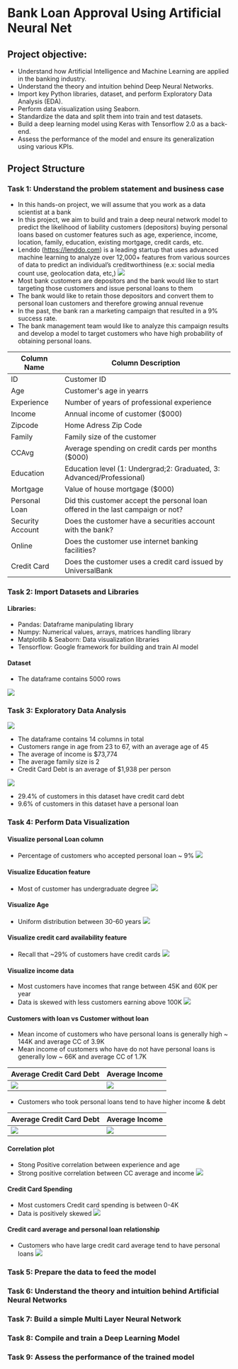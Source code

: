 # Bank Loan Approval Using Artificial Neural Net
## Project objective:
- Understand how Artificial Intelligence and Machine Learning are applied in the banking industry.
- Understand the theory and intuition behind Deep Neural Networks.
- Import key Python libraries, dataset, and perform Exploratory Data Analysis (EDA).
- Perform data visualization using Seaborn.
- Standardize the data and split them into train and test datasets.  
- Build a deep learning model using Keras with Tensorflow 2.0 as a back-end.
- Assess the performance of the model and ensure its generalization using various KPIs.
## Project Structure
### Task 1: Understand the problem statement and business case
- In this hands-on project, we will assume that you work as a data scientist at a bank
- In this project, we aim to build and train a deep neural network model to predict the likelihood of liability customers (depositors) buying personal loans based on customer features such as age, experience, income, location, family, education, existing mortgage, credit cards, etc.
- Lenddo (https://lenddo.com) is a leading startup that uses advanced machine learning to analyze over 12,000+ features from various sources of data to predict an individual’s creditworthiness (e.x: social media count use, geolocation data, etc,)
![](image/Fig1.png)
- Most bank customers are depositors and the bank would like to start targeting those customers and issue personal loans to them
- The bank would like to retain those depositors and convert them to personal loan customers and therefore growing annual revenue
- In the past, the bank ran a marketing campaign that resulted in a 9% success rate.
- The bank management team would like to analyze this campaign results and develop a model to target customers who have high probability of obtaining personal loans.

| Column Name      | Column Description                                                              |
|------------------|---------------------------------------------------------------------------------|
| ID               | Customer ID                                                                     |
| Age              | Customer's age in yearrs                                                        |
| Experience       | Number of years of professional experience                                      |
| Income           | Annual income of customer ($000)                                                |
| Zipcode          | Home Adress Zip Code                                                            |
| Family           | Family size of the customer                                                     |
| CCAvg            | Average spending on credit cards per months ($000)                              |
| Education        | Education level (1: Undergrad;2: Graduated, 3: Advanced/Professional)           |
| Mortgage         | Value of house mortgage ($000)                                                  |
| Personal Loan    | Did this customer accept the personal loan offered in the last campaign or not? |
| Security Account | Does the customer have a securities account with the bank?                      |
| Online           | Does the customer use internet banking facilities?                              |
| Credit Card      | Does the customer uses a credit card issued by UniversalBank                    |

### Task 2: Import Datasets and Libraries
#### Libraries:
- Pandas: Dataframe manipulating library
- Numpy: Numerical values, arrays, matrices handling library 
- Matplotlib & Seaborn: Data visualization libraries
- Tensorflow: Google framework for building and train AI model
#### Dataset
- The dataframe contains 5000 rows

![](image/Bank_df.png)

### Task 3: Exploratory Data Analysis
![](image/Task3-1.png)
- The dataframe contains 14 columns in total
- Customers range in age from 23 to 67, with an average age of 45
- The average of income is $73,774
- The average family size is 2
- Credit Card Debt is an average of $1,938 per person

![](image/Task3-2.png)

- 29.4% of customers in this dataset have credit card debt
- 9.6% of customers in this dataset have a personal loan
### Task 4: Perform Data Visualization
#### Visualize personal Loan column
- Percentage of customers who accepted personal loan ~ 9%
![](image/Task4-1.png)
#### Visualize Education feature 
- Most of customer has undergraduate degree
![](image/Task4-2.png)

#### Visualize Age
- Uniform distribution between 30-60 years
![](image/Task4-3.png)

#### Visualize credit card availability feature
- Recall that ~29% of customers have credit cards
![](image/Task4-4.png)

#### Visualize income data
- Most customers have incomes that range between 45K and 60K per year
- Data is skewed with less customers earning above 100K
![](image/Task4-5.png)

#### Customers with loan vs Customer without loan
- Mean income of customers who have personal loans is generally high ~ 144K and average CC of 3.9K
- Mean income of customers who have do not have personal loans is generally low ~ 66K and average CC of 1.7K

| Average Credit Card Debt  | Average Income           |
|---------------------------|--------------------------|
| ![](image/Task4-6-1.png)  | ![](image/Task4-6-2.png) |
- Customers who took personal loans tend to have higher income & debt

| Average Credit Card Debt | Average Income           |
|---|--------------------------|
| ![](image/Task4-6-3.png)  | ![](image/Task4-6.png) |

#### Correlation plot
- Stong Positive correlation between experience and age
- Strong positive correlation between CC average and income
![](image/Task4-8.png)

#### Credit Card Spending
- Most customers Credit card spending is between 0-4K
- Data is positively skewed
![](image/Task4-9.png)

#### Credit card average and personal loan relationship
- Customers who have large credit card average tend to have personal loans
![](image/Task4-10.png)

### Task 5: Prepare the data to feed the model
### Task 6: Understand the theory and intuition behind Artificial Neural Networks
### Task 7: Build a simple Multi Layer Neural Network
### Task 8: Compile and train a Deep Learning Model
### Task 9: Assess the performance of the trained model


